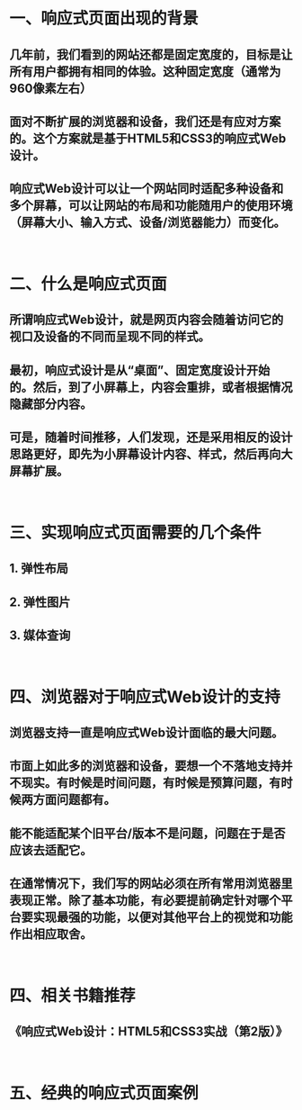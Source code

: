 # 一、响应式页面出现的背景
## 几年前，我们看到的网站还都是固定宽度的，目标是让所有用户都拥有相同的体验。这种固定宽度（通常为960像素左右）
## 面对不断扩展的浏览器和设备，我们还是有应对方案的。这个方案就是基于HTML5和CSS3的响应式Web设计。
## 响应式Web设计可以让一个网站同时适配多种设备和多个屏幕，可以让网站的布局和功能随用户的使用环境（屏幕大小、输入方式、设备/浏览器能力）而变化。
</br>

# 二、什么是响应式页面
## 所谓响应式Web设计，就是网页内容会随着访问它的视口及设备的不同而呈现不同的样式。
## 最初，响应式设计是从“桌面”、固定宽度设计开始的。然后，到了小屏幕上，内容会重排，或者根据情况隐藏部分内容。
## 可是，随着时间推移，人们发现，还是采用相反的设计思路更好，即先为小屏幕设计内容、样式，然后再向大屏幕扩展。
</br>

# 三、实现响应式页面需要的几个条件
## 1. 弹性布局
## 2. 弹性图片
## 3. 媒体查询
</br>


# 四、浏览器对于响应式Web设计的支持
## 浏览器支持一直是响应式Web设计面临的最大问题。
## 市面上如此多的浏览器和设备，要想一个不落地支持并不现实。有时候是时间问题，有时候是预算问题，有时候两方面问题都有。
## 能不能适配某个旧平台/版本不是问题，问题在于是否应该去适配它。
## 在通常情况下，我们写的网站必须在所有常用浏览器里表现正常。除了基本功能，有必要提前确定针对哪个平台要实现最强的功能，以便对其他平台上的视觉和功能作出相应取舍。
</br>


# 四、相关书籍推荐
## 《响应式Web设计：HTML5和CSS3实战（第2版）》
</br>


# 五、经典的响应式页面案例
</br>